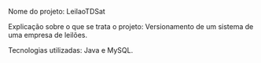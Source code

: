 Nome do projeto:  LeilaoTDSat 

Explicação sobre o que se trata o projeto: Versionamento de um sistema de uma empresa de leilões. 

Tecnologias utilizadas: Java e MySQL.

